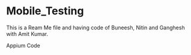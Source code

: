 # Mobile_Testing

This is a Ream Me file and having code of Buneesh, Nitin and Ganghesh with Amit Kumar.


Appium Code
